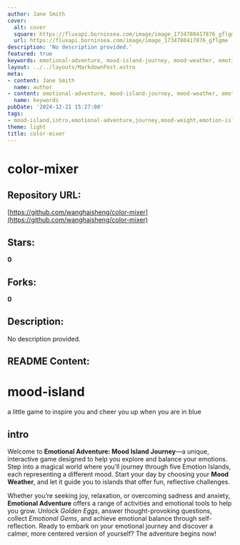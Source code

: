 ```yaml
---
author: Jane Smith
cover:
  alt: cover
  square: https://fluxapi.borninsea.com/image/image_1734780417876_gflgme
  url: https://fluxapi.borninsea.com/image/image_1734780417876_gflgme
description: 'No description provided.'
featured: true
keywords: emotional-adventure, mood-island-journey, mood-weather, emotion-islands, emotional-tools, golden-eggs, emotional-gems, self-reflection, emotional-balance, magical-world, interactive-game
layout: ../../layouts/MarkdownPost.astro
meta:
- content: Jane Smith
  name: author
- content: emotional-adventure, mood-island-journey, mood-weather, emotion-islands, emotional-tools, golden-eggs, emotional-gems, self-reflection, emotional-balance, magical-world, interactive-game
  name: keywords
pubDate: '2024-12-21 15:27:08'
tags:
- mood-island,intro,emotional-adventure,journey,mood-weight,emotion-islands,fun-challenges,reflective-tools,golden-eggs,thought-provoking-questions,emotional-gems,emotional-balance,self-reflection
theme: light
title: color-mixer
---
```


# color-mixer

## Repository URL: 
[https://github.com/wanghaisheng/color-mixer](https://github.com/wanghaisheng/color-mixer)

## Stars: 
**0**

## Forks: 
**0**

## Description: 
No description provided.

## README Content: 
# mood-island
a little game to inspire you and cheer you up when you are in blue


## intro

Welcome to **Emotional Adventure: Mood Island Journey**—a unique, interactive game designed to help you explore and balance your emotions. Step into a magical world where you’ll journey through five Emotion Islands, each representing a different mood. Start your day by choosing your **Mood Weather**, and let it guide you to islands that offer fun, reflective challenges. 

Whether you’re seeking joy, relaxation, or overcoming sadness and anxiety, **Emotional Adventure** offers a range of activities and emotional tools to help you grow. Unlock *Golden Eggs*, answer thought-provoking questions, collect *Emotional Gems*, and achieve emotional balance through self-reflection. Ready to embark on your emotional journey and discover a calmer, more centered version of yourself? The adventure begins now!

